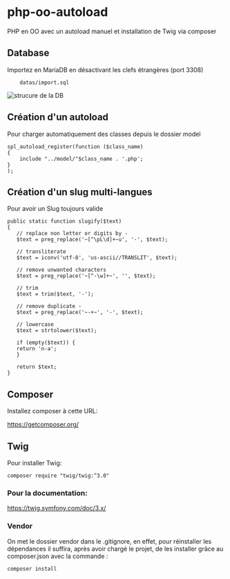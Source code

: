 # php-oo-autoload
PHP en OO avec un autoload manuel et installation de Twig via composer

## Database
Importez en MariaDB en désactivant les clefs étrangères (port 3308)

        datas/import.sql

![strucure de la DB](https://github.com/WebDevCF2m2020/php-oo-autoload/raw/main/datas/phpooautoload.png)

## Création d'un autoload
Pour charger automatiquement des classes depuis le dossier model

    spl_autoload_register(function ($class_name) 
    {
        include "../model/"$class_name . '.php';
    }
    );

## Création d'un slug multi-langues
Pour avoir un Slug toujours valide

    public static function slugify($text)
    {
       // replace non letter or digits by -
       $text = preg_replace('~[^\pL\d]+~u', '-', $text);

       // transliterate
       $text = iconv('utf-8', 'us-ascii//TRANSLIT', $text);

       // remove unwanted characters
       $text = preg_replace('~[^-\w]+~', '', $text);

       // trim
       $text = trim($text, '-');

       // remove duplicate -
       $text = preg_replace('~-+~', '-', $text);

       // lowercase
       $text = strtolower($text);

       if (empty($text)) {
       return 'n-a';
       }

       return $text;
    }

## Composer

Installez composer à cette URL:

https://getcomposer.org/

## Twig

Pour installer Twig:

    composer require "twig/twig:^3.0"

### Pour la documentation:

https://twig.symfony.com/doc/3.x/

### Vendor

On met le dossier vendor dans le .gitignore, en effet, pour réinstaller les dépendances il suffira, après avoir chargé le projet, de les installer grâce au composer.json avec la commande :

    composer install

